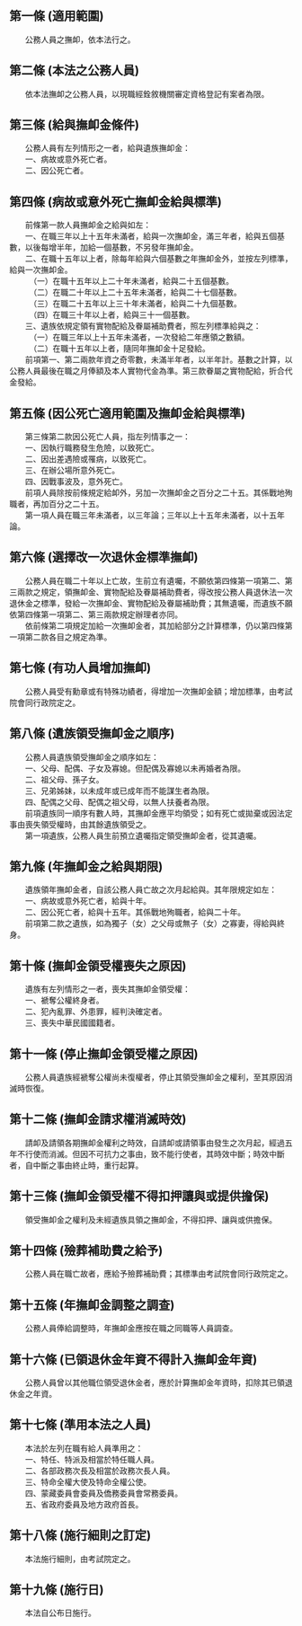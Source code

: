 第一條 (適用範圍)
-----------------
　　公務人員之撫卹，依本法行之。  


第二條 (本法之公務人員)
-----------------------
　　依本法撫卹之公務人員，以現職經銓敘機關審定資格登記有案者為限。  


第三條 (給與撫卹金條件)
-----------------------
　　公務人員有左列情形之一者，給與遺族撫卹金：  
　　一、病故或意外死亡者。  
　　二、因公死亡者。  


第四條 (病故或意外死亡撫卹金給與標準)
-------------------------------------
　　前條第一款人員撫卹金之給與如左：  
　　一、在職三年以上十五年未滿者，給與一次撫卹金，滿三年者，給與五個基數，以後每增半年，加給一個基數，不另發年撫卹金。  
　　二、在職十五年以上者，除每年給與六個基數之年撫卹金外，並按左列標準，給與一次撫卹金。  
　　　（一）在職十五年以上二十年未滿者，給與二十五個基數。  
　　　（二）在職二十年以上二十五年未滿者，給與二十七個基數。  
　　　（三）在職二十五年以上三十年未滿者，給與二十九個基數。  
　　　（四）在職三十年以上者，給與三十一個基數。  
　　三、遺族依規定領有實物配給及眷屬補助費者，照左列標準給與之：  
　　　（一）在職三年以上十五年未滿者，一次發給二年應領之數額。  
　　　（二）在職十五年以上者，隨同年撫卹金十足發給。  
　　前項第一、第二兩款年資之奇零數，未滿半年者，以半年計。基數之計算，以公務人員最後在職之月俸額及本人實物代金為準。第三款眷屬之實物配給，折合代金發給。  


第五條 (因公死亡適用範圍及撫卹金給與標準)
-----------------------------------------
　　第三條第二款因公死亡人員，指左列情事之一：  
　　一、因執行職務發生危險，以致死亡。  
　　二、因出差遇險或罹病，以致死亡。  
　　三、在辦公場所意外死亡。  
　　四、因戰事波及，意外死亡。  
　　前項人員除按前條規定給卹外，另加一次撫卹金之百分之二十五。其係戰地殉職者，再加百分之二十五。  
　　第一項人員在職三年未滿者，以三年論；三年以上十五年未滿者，以十五年論。  


第六條 (選擇改一次退休金標準撫卹)
---------------------------------
　　公務人員在職二十年以上亡故，生前立有遺囑，不願依第四條第一項第二、第三兩款之規定，領撫卹金、實物配給及眷屬補助費者，得改按公務人員退休法一次退休金之標準，發給一次撫卹金、實物配給及眷屬補助費；其無遺囑，而遺族不願依第四條第一項第二、第三兩款規定辦理者亦同。  
　　依前條第二項規定加給一次撫卹金者，其加給部分之計算標準，仍以第四條第一項第二款各目之規定為準。  


第七條 (有功人員增加撫卹)
-------------------------
　　公務人員受有勳章或有特殊功績者，得增加一次撫卹金額；增加標準，由考試院會同行政院定之。  


第八條 (遺族領受撫卹金之順序)
-----------------------------
　　公務人員遺族領受撫卹金之順序如左：  
　　一、父母、配偶、子女及寡媳。但配偶及寡媳以未再婚者為限。  
　　二、祖父母、孫子女。  
　　三、兄弟姊妹，以未成年或已成年而不能謀生者為限。  
　　四、配偶之父母、配偶之祖父母，以無人扶養者為限。  
　　前項遺族同一順序有數人時，其撫卹金應平均領受；如有死亡或拋棄或因法定事由喪失領受權時，由其餘遺族領受之。  
　　第一項遺族，公務人員生前預立遺囑指定領受撫卹金者，從其遺囑。  


第九條 (年撫卹金之給與期限)
---------------------------
　　遺族領年撫卹金者，自該公務人員亡故之次月起給與。其年限規定如左：  
　　一、病故或意外死亡者，給與十年。  
　　二、因公死亡者，給與十五年。其係戰地殉職者，給與二十年。  
　　前項第二款之遺族，如為獨子（女）之父母或無子（女）之寡妻，得給與終身。  


第十條 (撫卹金領受權喪失之原因)
-------------------------------
　　遺族有左列情形之一者，喪失其撫卹金領受權：  
　　一、褫奪公權終身者。  
　　二、犯內亂罪、外患罪，經判決確定者。  
　　三、喪失中華民國國籍者。  


第十一條 (停止撫卹金領受權之原因)
---------------------------------
　　公務人員遺族經褫奪公權尚未復權者，停止其領受撫卹金之權利，至其原因消滅時恢復。  


第十二條 (撫卹金請求權消滅時效)
-------------------------------
　　請卹及請領各期撫卹金權利之時效，自請卹或請領事由發生之次月起，經過五年不行使而消滅。但因不可抗力之事由，致不能行使者，其時效中斷；時效中斷者，自中斷之事由終止時，重行起算。  


第十三條 (撫卹金領受權不得扣押讓與或提供擔保)
---------------------------------------------
　　領受撫卹金之權利及未經遺族具領之撫卹金，不得扣押、讓與或供擔保。  


第十四條 (殮葬補助費之給予)
---------------------------
　　公務人員在職亡故者，應給予殮葬補助費；其標準由考試院會同行政院定之。  


第十五條 (年撫卹金調整之調查)
-----------------------------
　　公務人員俸給調整時，年撫卹金應按在職之同職等人員調查。  


第十六條 (已領退休金年資不得計入撫卹金年資)
-------------------------------------------
　　公務人員曾以其他職位領受退休金者，應於計算撫卹金年資時，扣除其已領退休金之年資。  


第十七條 (準用本法之人員)
-------------------------
　　本法於左列在職有給人員準用之：  
　　一、特任、特派及相當於特任職人員。  
　　二、各部政務次長及相當於政務次長人員。  
　　三、特命全權大使及特命全權公使。  
　　四、蒙藏委員會委員及僑務委員會常務委員。  
　　五、省政府委員及地方政府首長。  


第十八條 (施行細則之訂定)
-------------------------
　　本法施行細則，由考試院定之。  


第十九條 (施行日)
-----------------
　　本法自公布日施行。